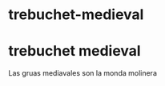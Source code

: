 # trebuchet-medieval
<h1> trebuchet medieval</h1>
<p>Las gruas mediavales son la monda molinera </p>